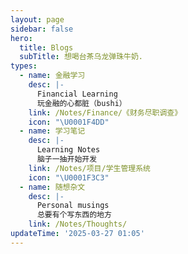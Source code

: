 ```yaml
---
layout: page
sidebar: false
hero:
  title: Blogs
  subTitle: 想喝台茶乌龙弹珠牛奶.
types:
  - name: 金融学习
    desc: |-
      Financial Learning
      玩金融的心都脏（bushi）
    link: /Notes/Finance/《财务尽职调查》
    icon: "\U0001F4DD"
  - name: 学习笔记
    desc: |-
      Learning Notes
      脑子一抽开始开发
    link: /Notes/项目/学生管理系统
    icon: "\U0001F3C3"
  - name: 随想杂文
    desc: |-
      Personal musings
      总要有个写东西的地方
    link: /Notes/Thoughts/
updateTime: '2025-03-27 01:05'
---
```


<script setup>
import BlogArchive from '../../.vitepress/views/Archive/index.vue'
</script>

<BlogArchive/>
